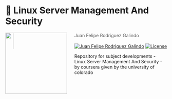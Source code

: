 # 👻  **Linux Server Management And Security**

<img src="https://www.ruggersedge.com/wp-content/uploads/2017/08/UCCS-logo.png" align="left" width="192px" height="192px"/>
<img align="left" width="0" height="192px" hspace="10"/>

> Juan Felipe Rodríguez Galindo
<br></br>
[![Juan Felipe Rodriguez Galindo](https://img.shields.io/badge/Juferoga-github-br?style=flat-square)](https://gitlab.com/Juferoga)
[![License](https://img.shields.io/badge/License-GPL_V.3-blue?style=flat-square)](https://www.gnu.org/licenses/gpl-3.0.html)

Repository for subject developments - Linux Server Management And Security - by coursera given by the university of colorado
